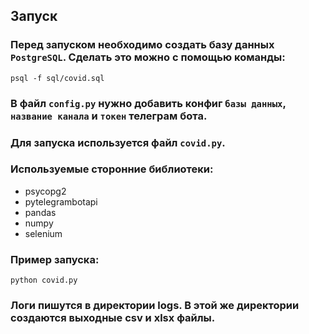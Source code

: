 ## Запуск

### Перед запуском необходимо создать базу данных `PostgreSQL`. Сделать это можно с помощью команды:

```
psql -f sql/covid.sql
```

### В файл `config.py` нужно добавить конфиг `базы данных`, `название канала` и `токен` телеграм бота.

### Для запуска используется файл `covid.py`.

### Используемые сторонние библиотеки:

* psycopg2
* pytelegrambotapi
* pandas
* numpy
* selenium

### Пример запуска:

```
python covid.py
```

### Логи пишутся в директории logs. В этой же директории создаются выходные csv и xlsx файлы.